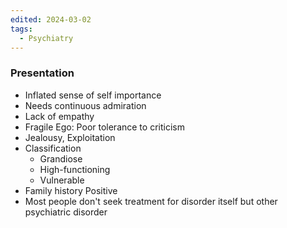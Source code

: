 ```yaml
---
edited: 2024-03-02
tags:
  - Psychiatry
---
```

### Presentation
- Inflated sense of self importance
- Needs continuous admiration
- Lack of empathy
- Fragile Ego: Poor tolerance to criticism  
- Jealousy, Exploitation 
- Classification
	- Grandiose
	- High-functioning
	- Vulnerable
- Family history Positive
- Most people don't seek treatment for disorder itself but other psychiatric disorder
